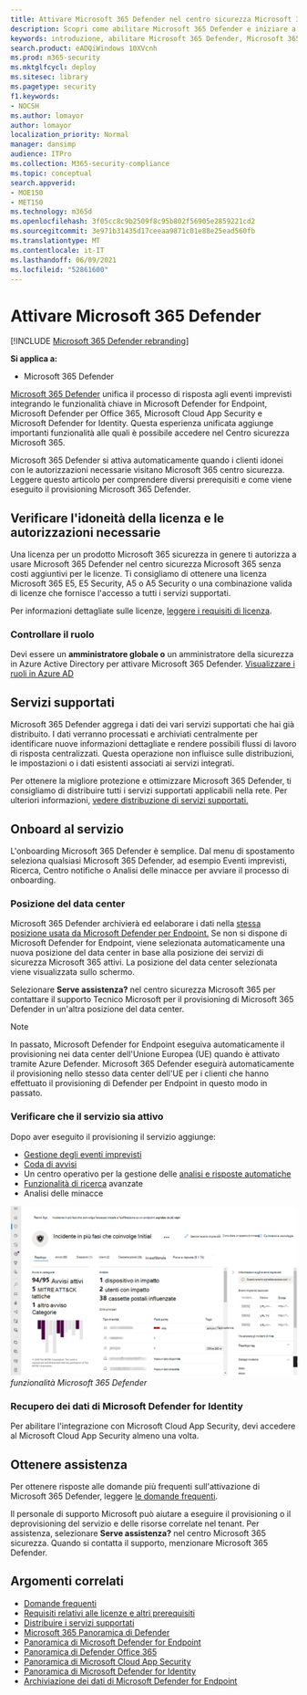```yaml
---
title: Attivare Microsoft 365 Defender nel centro sicurezza Microsoft 365 sicurezza
description: Scopri come abilitare Microsoft 365 Defender e iniziare a integrare l'incidente di sicurezza e la risposta.
keywords: introduzione, abilitare Microsoft 365 Defender, Microsoft 365 Defender, M365, sicurezza, posizione dei dati, autorizzazioni necessarie, idoneità alla licenza, pagina delle impostazioni
search.product: eADQiWindows 10XVcnh
ms.prod: m365-security
ms.mktglfcycl: deploy
ms.sitesec: library
ms.pagetype: security
f1.keywords:
- NOCSH
ms.author: lomayor
author: lomayor
localization_priority: Normal
manager: dansimp
audience: ITPro
ms.collection: M365-security-compliance
ms.topic: conceptual
search.appverid:
- MOE150
- MET150
ms.technology: m365d
ms.openlocfilehash: 3f05cc8c9b2509f8c95b802f56905e2859221cd2
ms.sourcegitcommit: 3e971b31435d17ceeaa9871c01e88e25ead560fb
ms.translationtype: MT
ms.contentlocale: it-IT
ms.lasthandoff: 06/09/2021
ms.locfileid: "52861600"
---
```

# <a name="turn-on-microsoft-365-defender"></a>Attivare Microsoft 365 Defender

[!INCLUDE [Microsoft 365 Defender rebranding](../includes/microsoft-defender.md)]


**Si applica a:**
- Microsoft 365 Defender

[Microsoft 365 Defender](microsoft-365-defender.md) unifica il processo di risposta agli eventi imprevisti integrando le funzionalità chiave in Microsoft Defender for Endpoint, Microsoft Defender per Office 365, Microsoft Cloud App Security e Microsoft Defender for Identity. Questa esperienza unificata aggiunge importanti funzionalità alle quali è possibile accedere nel Centro sicurezza Microsoft 365.

Microsoft 365 Defender si attiva automaticamente quando i clienti idonei con le autorizzazioni necessarie visitano Microsoft 365 centro sicurezza. Leggere questo articolo per comprendere diversi prerequisiti e come viene eseguito il provisioning Microsoft 365 Defender.

## <a name="check-license-eligibility-and-required-permissions"></a>Verificare l'idoneità della licenza e le autorizzazioni necessarie

Una licenza per un prodotto Microsoft 365 sicurezza in genere ti autorizza a usare Microsoft 365 Defender nel centro sicurezza Microsoft 365 senza costi aggiuntivi per le licenze. Ti consigliamo di ottenere una licenza Microsoft 365 E5, E5 Security, A5 o A5 Security o una combinazione valida di licenze che fornisce l'accesso a tutti i servizi supportati.

Per informazioni dettagliate sulle licenze, [leggere i requisiti di licenza](prerequisites.md#licensing-requirements).

### <a name="check-your-role"></a>Controllare il ruolo

Devi essere un **amministratore globale o** un amministratore della sicurezza in Azure Active Directory per attivare Microsoft 365 Defender.  [Visualizzare i ruoli in Azure AD](/azure/active-directory/users-groups-roles/directory-manage-roles-portal)

## <a name="supported-services"></a>Servizi supportati

Microsoft 365 Defender aggrega i dati dei vari servizi supportati che hai già distribuito. I dati verranno processati e archiviati centralmente per identificare nuove informazioni dettagliate e rendere possibili flussi di lavoro di risposta centralizzati. Questa operazione non influisce sulle distribuzioni, le impostazioni o i dati esistenti associati ai servizi integrati.

Per ottenere la migliore protezione e ottimizzare Microsoft 365 Defender, ti consigliamo di distribuire tutti i servizi supportati applicabili nella rete. Per ulteriori informazioni, [vedere distribuzione di servizi supportati.](deploy-supported-services.md)

## <a name="onboard-to-the-service"></a>Onboard al servizio
L'onboarding Microsoft 365 Defender è semplice. Dal menu di spostamento seleziona qualsiasi Microsoft 365 Defender, ad esempio Eventi imprevisti, Ricerca, Centro notifiche o Analisi delle minacce per avviare il processo di onboarding. 

### <a name="data-center-location"></a>Posizione del data center

Microsoft 365 Defender archivierà ed eelaborare i dati nella [stessa posizione usata da Microsoft Defender per Endpoint.](/windows/security/threat-protection/microsoft-defender-atp/data-storage-privacy) Se non si dispone di Microsoft Defender for Endpoint, viene selezionata automaticamente una nuova posizione del data center in base alla posizione dei servizi di sicurezza Microsoft 365 attivi. La posizione del data center selezionata viene visualizzata sullo schermo.

Selezionare **Serve assistenza?** nel centro sicurezza Microsoft 365 per contattare il supporto Tecnico Microsoft per il provisioning di Microsoft 365 Defender in un'altra posizione del data center.

> [!NOTE]
> In passato, Microsoft Defender for Endpoint eseguiva automaticamente il provisioning nei data center dell'Unione Europea (UE) quando è attivato tramite Azure Defender. Microsoft 365 Defender eseguirà automaticamente il provisioning nello stesso data center dell'UE per i clienti che hanno effettuato il provisioning di Defender per Endpoint in questo modo in passato.

### <a name="confirm-that-the-service-is-on"></a>Verificare che il servizio sia attivo

Dopo aver eseguito il provisioning il servizio aggiunge:

- [Gestione degli eventi imprevisti](incidents-overview.md)
- [Coda di avvisi](investigate-alerts.md)
- Un centro operativo per la gestione delle [analisi e risposte automatiche](m365d-autoir.md)
- [Funzionalità di ricerca](advanced-hunting-overview.md) avanzate
- Analisi delle minacce

![Immagine del riquadro Microsoft 365 di spostamento del centro sicurezza con Microsoft 365 Defender Microsoft 365 centro sicurezza con gestione degli eventi imprevisti e altre ](../../media/overview-incident.png)
 *funzionalità Microsoft 365 Defender*

### <a name="getting-microsoft-defender-for-identity-data"></a>Recupero dei dati di Microsoft Defender for Identity 
Per abilitare l'integrazione con Microsoft Cloud App Security, devi accedere al Microsoft Cloud App Security almeno una volta.

## <a name="get-assistance"></a>Ottenere assistenza

Per ottenere risposte alle domande più frequenti sull'attivazione di Microsoft 365 Defender, leggere [le domande frequenti](m365d-enable-faq.md).

Il personale di supporto Microsoft può aiutare a eseguire il provisioning o il deprovisioning del servizio e delle risorse correlate nel tenant. Per assistenza, selezionare **Serve assistenza?** nel centro Microsoft 365 sicurezza. Quando si contatta il supporto, menzionare Microsoft 365 Defender.

## <a name="related-topics"></a>Argomenti correlati

- [Domande frequenti](m365d-enable-faq.md)
- [Requisiti relativi alle licenze e altri prerequisiti](prerequisites.md)
- [Distribuire i servizi supportati](deploy-supported-services.md)
- [Microsoft 365 Panoramica di Defender](microsoft-365-defender.md)
- [Panoramica di Microsoft Defender for Endpoint](../defender-endpoint/microsoft-defender-endpoint.md)
- [Panoramica di Defender Office 365](../office-365-security/defender-for-office-365.md)
- [Panoramica di Microsoft Cloud App Security](/cloud-app-security/what-is-cloud-app-security)
- [Panoramica di Microsoft Defender for Identity](/azure-advanced-threat-protection/what-is-atp)
- [Archiviazione dei dati di Microsoft Defender for Endpoint](../defender-endpoint/data-storage-privacy.md)

